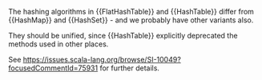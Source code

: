 The hashing algorithms in
{{FlatHashTable}} and {{HashTable}} differ from {{HashMap}} and {{HashSet}} - and we probably have other variants also.

They should be unified, since {{HashTable}} explicitly deprecated the methods used in other places.

See https://issues.scala-lang.org/browse/SI-10049?focusedCommentId=75931 for further details.
